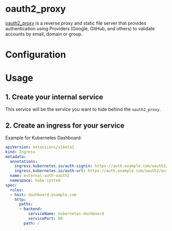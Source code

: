 # oauth2_proxy

[oauth2_proxy](https://github.com/bitly/oauth2_proxy) is a reverse proxy and static file server that provides authentication using Providers (Google, GitHub, and others) to validate accounts by email, domain or group.

# Configuration

# Usage

## 1. Create your internal service

This service will be the service you want to hide behind the `oauth2_proxy`.

## 2. Create an ingress for your service

Example for Kubernetes Dashboard:

```yaml
apiVersion: extensions/v1beta1
kind: Ingress
metadata:
  annotations:
    ingress.kubernetes.io/auth-signin: https://auth.example.com/oauth2/sign_in
    ingress.kubernetes.io/auth-url: https://auth.example.com/oauth2/auth
  name: external-auth-oauth2
  namespace: kube-system
spec:
  rules:
  - host: dashboard.example.com
    http:
      paths:
      - backend:
          serviceName: kubernetes-dashboard
          servicePort: 80
        path: /
```

